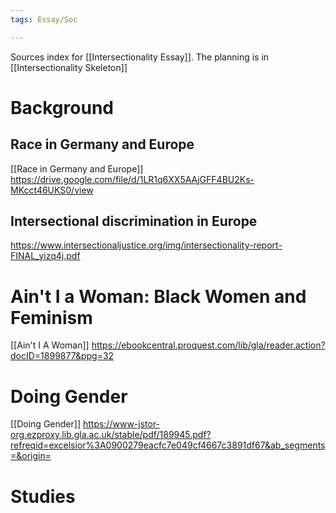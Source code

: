 ```yaml
---
tags: Essay/Soc

---
```

Sources index for [[Intersectionality Essay]]. The planning is in [[Intersectionality Skeleton]]
# Background
## Race in Germany and Europe
[[Race in Germany and Europe]]
https://drive.google.com/file/d/1LR1q6XX5AAjGFF4BU2Ks-MKcct46UKS0/view

## Intersectional discrimination in Europe
https://www.intersectionaljustice.org/img/intersectionality-report-FINAL_yizq4j.pdf

# Ain't I a Woman: Black Women and Feminism
[[Ain't I A Woman]]
https://ebookcentral.proquest.com/lib/gla/reader.action?docID=1899877&ppg=32

# Doing Gender
[[Doing Gender]]
https://www-jstor-org.ezproxy.lib.gla.ac.uk/stable/pdf/189945.pdf?refreqid=excelsior%3A0900279eacfc7e049cf4667c3891df67&ab_segments=&origin=

# Studies
